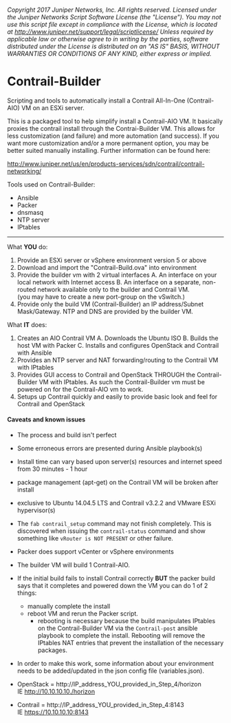 ###### Copyright 2017 Juniper Networks, Inc.  All rights reserved.                   Licensed under the Juniper Networks Script Software License (the "License").  You may not use this script file except in compliance with the License, which is located at                                                   http://www.juniper.net/support/legal/scriptlicense/             Unless required by applicable law or otherwise agree to in writing by the parties, software distributed under the License is distributed on an "AS IS" BASIS, WITHOUT WARRANTIES OR CONDITIONS OF ANY KIND, either express or implied.                                           

# Contrail-Builder
Scripting and tools to automatically install a Contrail All-In-One (Contrail-AIO)
VM on an ESXi server.

This is a packaged tool to help simplify install a Contrail-AIO VM.
It basically proxies the contrail install through the Contrai-Builder VM.  This
allows for less customization (and failure) and more automation (and success).
If you want more customization and/or a more permanent option, you may be
better suited manually installing.  Further information can be found here:  

http://www.juniper.net/us/en/products-services/sdn/contrail/contrail-networking/

Tools used on Contrail-Builder:
- Ansible
- Packer
- dnsmasq
- NTP server
- IPtables
***
What **YOU** do:
1.  Provide an ESXi server or vSphere environment version 5 or above
2.  Download and import the "Contrail-Build.ova" into environment
3.  Provide the builder vm with 2 virtual interfaces
  A.  An interface on your local network with Internet access
  B.  An interface on a separate, non-routed network available only to the builder and Contrail VM.  
      (you may have to create a new port-group on the vSwitch.)
4.  Provide only the build VM (Contrail-Builder) an IP address/Subnet Mask/Gateway.  NTP and DNS are provided by the builder VM.

What **IT** does:
1.  Creates an AIO Contrail VM
  A.  Downloads the Ubuntu ISO
  B.  Builds the host VM with Packer
  C.  Installs and configures OpenStack and Contrail with Ansible
2.  Provides an NTP server and NAT forwarding/routing to the Contrail VM with IPtables
3.  Provides GUI access to Contrail and OpenStack THROUGH the Contrail-Builder VM with IPtables.  As such the Contrail-Builder vm must be powered on for the Contrail-AIO vm to work.  
4.  Setups up Contrail quickly and easily to provide basic look and feel for Contrail and OpenStack

#### Caveats and known issues
- The process and build isn't perfect
- Some erroneous errors are presented during Ansible playbook(s)
- Install time can vary based upon server(s) resources and internet speed from 30 minutes - 1 hour
- package management (apt-get) on the Contrail VM will be broken after install
- exclusive to Ubuntu 14.04.5 LTS and Contrail v3.2.2 and VMware ESXi hypervisor(s)
- The `fab contrail_setup` command may not finish completely.  This is
discovered when issuing the `contrail-status` command and show something like
`vRouter is NOT PRESENT` or other failure.
- Packer does support vCenter or vSphere environments
- The builder VM will build 1 Contrail-AIO.
- If the initial build fails to install Contrail correctly **BUT** the packer build says that it completes and powered down the VM you can do 1 of 2 things:

  * manually complete the install
  * reboot VM and rerun the Packer script.
    * rebooting is necessary because the build manipulates IPtables on the Contrail-Builder VM via the `Contrail-post` ansible playbook to complete the install.  Rebooting will remove the IPtables NAT entries that prevent the installation of the necessary packages.


- In order to make this work, some information about your environment needs to be added/updated in the json config file (variables.json).  


* OpenStack = http://IP_address_YOU_provided_in_Step_4/horizon  
IE http://10.10.10.10./horizon

* Contrail = http://IP_address_YOU_provided_in_Step_4:8143      
IE https://10.10.10.10:8143

